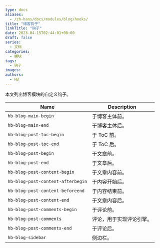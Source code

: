 ```yaml
---
type: docs
aliases:
  - /zh-hans/docs/modules/blog/hooks/
title: "博客钩子"
linkTitle: "钩子"
date: 2023-04-15T02:44:01+08:00
draft: false
series:
  - 文档
categories:
  - 模块
tags:
  - 钩子
images:
authors:
  - HB
---
```


本文列出博客模块的自定义钩子。

<!--more-->

| Name                          | Description              |
| ----------------------------- | ------------------------ |
| `hb-blog-main-begin`          | 于博客主体前。           |
| `hb-blog-main-end`            | 于博客主体后。           |
| `hb-blog-post-toc-begin`      | 于 ToC 前。              |
| `hb-blog-post-toc-end`        | 于 ToC 后。              |
| `hb-blog-post-begin`          | 于文章前。               |
| `hb-blog-post-end`            | 于文章后。               |
| `hb-blog-post-content-begin`  | 于文章内容前。           |
| `hb-blog-post-content-afterbegin` | 于内容开始后。|
| `hb-blog-post-content-beforeend`  | 于内容结束前。|
| `hb-blog-post-content-end`    | 于文章内容后。           |
| `hb-blog-post-comments-begin` | 于评论前。               |
| `hb-blog-post-comments`       | 评论，用于实现评论引擎。 |
| `hb-blog-post-comments-end`   | 于评论后。               |
| `hb-blog-sidebar`             | 侧边栏。                 |
